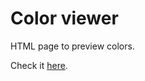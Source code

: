 # Color viewer

HTML page to preview colors.

Check it [here](https://bcasaleiro.github.io/color-viewer/).
